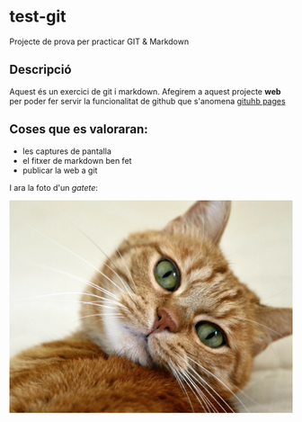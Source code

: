 # test-git
Projecte de prova per practicar GIT &amp; Markdown

## Descripció

Aquest és un exercici de git i markdown. Afegirem a aquest projecte **web** per poder fer servir la funcionalitat de github que s'anomena [gituhb pages](https://pages.github.com/)

## Coses que es valoraran:

* les captures de pantalla
* el fitxer de markdown ben fet
* publicar la web a git

I ara la foto d'un *gatete*:

![foto d'un gat](./gat.webp)